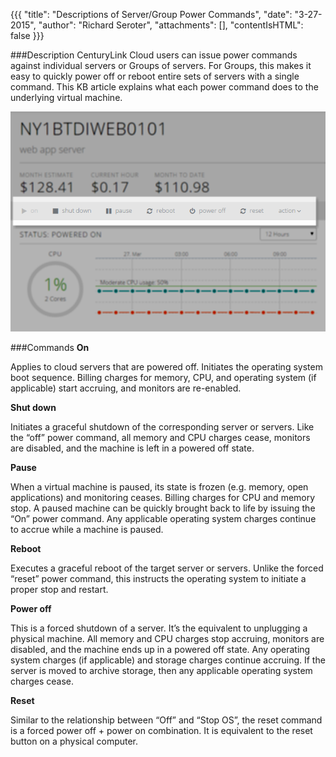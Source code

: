 {{{
  "title": "Descriptions of Server/Group Power Commands",
  "date": "3-27-2015",
  "author": "Richard Seroter",
  "attachments": [],
  "contentIsHTML": false
}}}

###Description
CenturyLink Cloud users can issue power commands against individual servers or Groups of servers. For Groups, this makes it easy to quickly power off or reboot entire sets of servers with a single command. This KB article explains what each power command does to the underlying virtual machine.

![Data Center Menu](../images/2015-03-27_powercommands-01.png "Data Center Menu")


###Commands
**On**

Applies to cloud servers that are powered off. Initiates the operating system boot sequence. Billing charges for memory, CPU, and operating system (if applicable) start accruing, and monitors are re-enabled.

**Shut down**

Initiates a graceful shutdown of the corresponding server or servers. Like the “off” power command, all memory and CPU charges cease, monitors are disabled, and the machine is left in a powered off state.

**Pause**

When a virtual machine is paused, its state is frozen (e.g. memory, open applications) and monitoring ceases. Billing charges for CPU and memory stop. A paused machine can be quickly brought back to life by issuing the “On” power command. Any applicable operating system charges continue to accrue while a machine is paused.

**Reboot**

Executes a graceful reboot of the target server or servers. Unlike the forced “reset” power command, this instructs the operating system to initiate a proper stop and restart.

**Power off**

This is a forced shutdown of a server. It’s the equivalent to unplugging a physical machine. All memory and CPU charges stop accruing, monitors are disabled, and the machine ends up in a powered off state. Any operating system charges (if applicable) and storage charges continue accruing. If the server is moved to archive storage, then any applicable operating system charges cease.


**Reset**

Similar to the relationship between “Off” and “Stop OS”, the reset command is a forced power off + power on combination. It is equivalent to the reset button on a physical computer.
